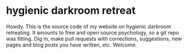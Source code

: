 # hygienic darkroom retreat

Howdy. This is the source code of my website on hygienic darkroom retreating. It amounts to free and open source psychology, so a git repo was fitting. Dig in, make pull requests with corrections, suggestions, new pages and blog posts you have written, etc. Welcome.
